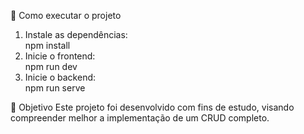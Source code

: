 🚀 Como executar o projeto
1. Instale as dependências:                                                                  
npm install
2. Inicie o frontend:                                                                  
npm run dev
3. Inicie o backend:                                                                  
npm run serve

🎯 Objetivo
Este projeto foi desenvolvido com fins de estudo, visando compreender melhor a implementação de um CRUD completo.
